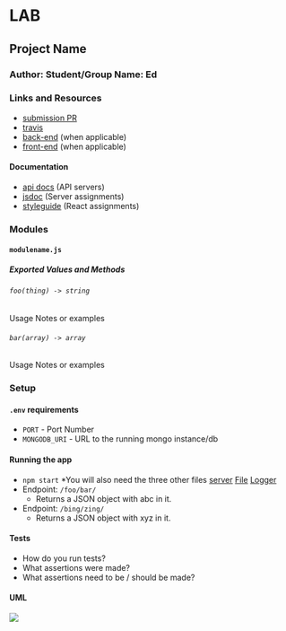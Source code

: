 # LAB 

## Project Name

### Author: Student/Group Name: Ed

### Links and Resources
* [submission PR](https://github.com/EdDearment-401-advanced-javascript/lab19API/pull/1)
* [travis](https://travis-ci.com/EdDearment-401-advanced-javascript/lab19API)
* [back-end]() (when applicable)
* [front-end](http://xyz.com) (when applicable)

#### Documentation
* [api docs](http://xyz.com) (API servers)
* [jsdoc](http://xyz.com) (Server assignments)
* [styleguide](http://xyz.com) (React assignments)

### Modules
#### `modulename.js`
##### Exported Values and Methods

###### `foo(thing) -> string`
Usage Notes or examples

###### `bar(array) -> array`
Usage Notes or examples

### Setup
#### `.env` requirements
* `PORT` - Port Number
* `MONGODB_URI` - URL to the running mongo instance/db

#### Running the app
* `npm start`
*You will also need the three other files
[server](https://github.com/EdDearment-401-advanced-javascript/lab19Server)
[File](https://github.com/EdDearment-401-advanced-javascript/lab19file)
[Logger](https://github.com/EdDearment-401-advanced-javascript/lab19Logger)
* Endpoint: `/foo/bar/`
  * Returns a JSON object with abc in it.
* Endpoint: `/bing/zing/`
  * Returns a JSON object with xyz in it.
  
#### Tests
* How do you run tests?
* What assertions were made?
* What assertions need to be / should be made?

#### UML
![](./assets/----.jpg)
